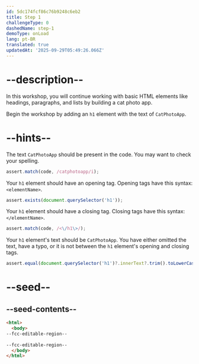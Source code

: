 ```yaml
---
id: 5dc174fcf86c76b9248c6eb2
title: Step 1
challengeType: 0
dashedName: step-1
demoType: onLoad
lang: pt-BR
translated: true
updatedAt: '2025-09-29T05:49:26.066Z'
---
```


# --description--

In this workshop, you will continue working with basic HTML elements like headings, paragraphs, and lists by building a cat photo app. 

Begin the workshop by adding an `h1` element with the text of `CatPhotoApp`.

# --hints--

The text `CatPhotoApp` should be present in the code. You may want to check your spelling.

```js
assert.match(code, /catphotoapp/i);
```

Your `h1` element should have an opening tag. Opening tags have this syntax: `<elementName>`.

```js
assert.exists(document.querySelector('h1'));
```

Your `h1` element should have a closing tag. Closing tags have this syntax: `</elementName>`.

```js
assert.match(code, /<\/h1\>/);
```

Your `h1` element's text should be `CatPhotoApp`. You have either omitted the text, have a typo, or it is not between the `h1` element's opening and closing tags.

```js
assert.equal(document.querySelector('h1')?.innerText?.trim().toLowerCase(), 'catphotoapp');
```


# --seed--

## --seed-contents--

```html
<html>
  <body>
--fcc-editable-region--
   
--fcc-editable-region--
  </body>
</html>
```
